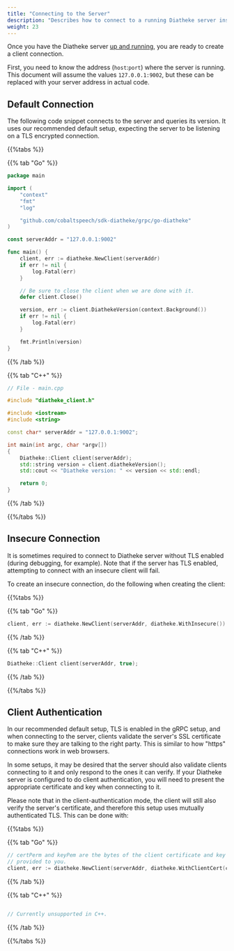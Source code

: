 ```yaml
---
title: "Connecting to the Server"
description: "Describes how to connect to a running Diatheke server instance."
weight: 23
---
```


Once you have the Diatheke server [up and running](../../getting-started),
you are ready to create a client connection.

<!--more-->

First, you need to know the address (`host`:`port`) where the server is
running. This document will assume the values `127.0.0.1:9002`, but
these can be replaced with your server address in actual code.

## Default Connection

The following code snippet connects to the server and queries its version.  It uses our recommended 
default setup, expecting the server to be listening on a TLS encrypted connection.

{{%tabs %}}

{{% tab "Go" %}}
``` go
package main

import (
	"context"
	"fmt"
	"log"

	"github.com/cobaltspeech/sdk-diatheke/grpc/go-diatheke"
)

const serverAddr = "127.0.0.1:9002"

func main() {
	client, err := diatheke.NewClient(serverAddr)
	if err != nil {
		log.Fatal(err)
	}

	// Be sure to close the client when we are done with it.
	defer client.Close()

	version, err := client.DiathekeVersion(context.Background())
	if err != nil {
		log.Fatal(err)
	}

	fmt.Println(version)
}
```
{{% /tab %}}

{{% tab "C++" %}}
``` c++
// File - main.cpp

#include "diatheke_client.h"

#include <iostream>
#include <string>

const char* serverAddr = "127.0.0.1:9002";

int main(int argc, char *argv[])
{
	Diatheke::Client client(serverAddr);
	std::string version = client.diathekeVersion();
	std::cout << "Diatheke version: " << version << std::endl;

	return 0;
}

```
{{% /tab %}}

{{%/tabs %}}


## Insecure Connection

It is sometimes required to connect to Diatheke server without TLS enabled 
(during debugging, for example). Note that if the server has TLS enabled,
attempting to connect with an insecure client will fail.

To create an insecure connection, do the following when creating the client:

{{%tabs %}}

{{% tab "Go" %}}
``` go
client, err := diatheke.NewClient(serverAddr, diatheke.WithInsecure())
```
{{% /tab %}}

{{% tab "C++" %}}
``` c++
Diatheke::Client client(serverAddr, true);
```
{{% /tab %}}

{{%/tabs %}}

## Client Authentication

In our recommended default setup, TLS is enabled in the gRPC setup, and when
connecting to the server, clients validate the server's SSL certificate to make
sure they are talking to the right party.  This is similar to how "https"
connections work in web browsers.

In some setups, it may be desired that the server should also validate clients
connecting to it and only respond to the ones it can verify. If your Diatheke
server is configured to do client authentication, you will need to present the
appropriate certificate and key when connecting to it.

Please note that in the client-authentication mode, the client will still also
verify the server's certificate, and therefore this setup uses mutually
authenticated TLS. This can be done with:

{{%tabs %}}

{{% tab "Go" %}}
``` go
// certPerm and keyPem are the bytes of the client certificate and key
// provided to you.
client, err := diatheke.NewClient(serverAddr, diatheke.WithClientCert(certPem, keyPem))
```
{{% /tab %}}

{{% tab "C++" %}}
``` c++

// Currently unsupported in C++.

```
{{% /tab %}}

{{%/tabs %}}
